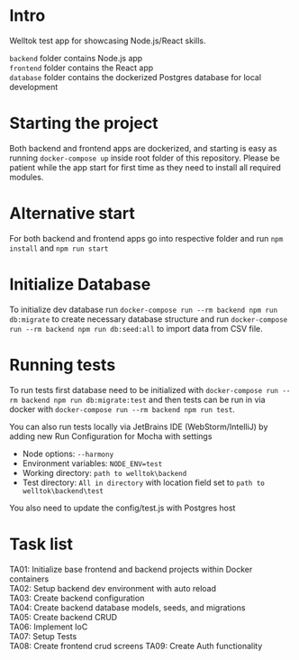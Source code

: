# Intro
Welltok test app for showcasing Node.js/React skills.

`backend` folder contains Node.js app  
`frontend` folder contains the React app  
`database` folder contains the dockerized Postgres database for local development

# Starting the project
Both backend and frontend apps are dockerized, and starting is easy as running `docker-compose up` inside
root folder of this repository. Please be patient while the app start for first time as they need to install all
required modules.

# Alternative start
For both backend and frontend apps go into respective folder and run `npm install` and `npm run start`

# Initialize Database
To initialize dev database run `docker-compose run --rm backend npm run db:migrate` to create necessary database structure and
run `docker-compose run --rm backend npm run db:seed:all` to import data from CSV file.

# Running tests
To run tests first database need to be initialized with  `docker-compose run --rm backend npm run db:migrate:test` and 
then tests can be run in via docker with `docker-compose run --rm backend npm run test`. 

You can also run tests locally via JetBrains IDE (WebStorm/IntelliJ) by adding new Run Configuration for Mocha with settings  
- Node options: `--harmony`
- Environment variables: `NODE_ENV=test`
- Working directory: `path to welltok\backend`
- Test directory: `All in directory` with location field set to `path to welltok\backend\test`

You also need to update the config/test.js with Postgres host

# Task list 
TA01: Initialize base frontend and backend projects within Docker containers  
TA02: Setup backend dev environment with auto reload  
TA03: Create backend configuration  
TA04: Create backend database models, seeds, and migrations  
TA05: Create backend CRUD  
TA06: Implement IoC  
TA07: Setup Tests  
TA08: Create frontend crud screens
TA09: Create Auth functionality
